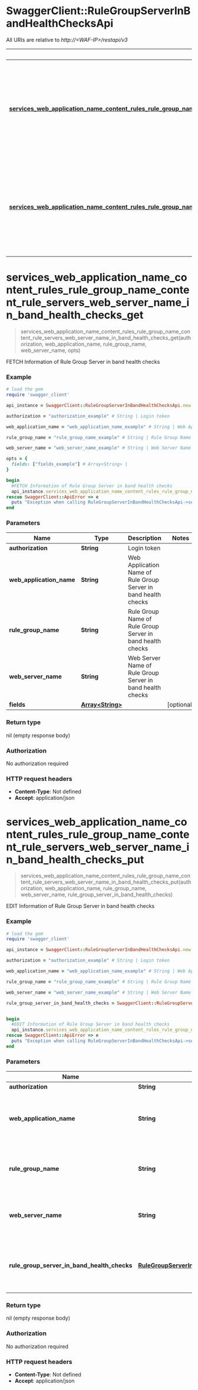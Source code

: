 # SwaggerClient::RuleGroupServerInBandHealthChecksApi

All URIs are relative to *http://&lt;WAF-IP&gt;/restapi/v3*

Method | HTTP request | Description
------------- | ------------- | -------------
[**services_web_application_name_content_rules_rule_group_name_content_rule_servers_web_server_name_in_band_health_checks_get**](RuleGroupServerInBandHealthChecksApi.md#services_web_application_name_content_rules_rule_group_name_content_rule_servers_web_server_name_in_band_health_checks_get) | **GET** /services/{Web Application Name}/content-rules/{Rule Group Name}/content-rule-servers/{Web Server Name}/in-band-health-checks | FETCH Information of Rule Group Server in band health checks
[**services_web_application_name_content_rules_rule_group_name_content_rule_servers_web_server_name_in_band_health_checks_put**](RuleGroupServerInBandHealthChecksApi.md#services_web_application_name_content_rules_rule_group_name_content_rule_servers_web_server_name_in_band_health_checks_put) | **PUT** /services/{Web Application Name}/content-rules/{Rule Group Name}/content-rule-servers/{Web Server Name}/in-band-health-checks  | EDIT Information of Rule Group Server in band health checks


# **services_web_application_name_content_rules_rule_group_name_content_rule_servers_web_server_name_in_band_health_checks_get**
> services_web_application_name_content_rules_rule_group_name_content_rule_servers_web_server_name_in_band_health_checks_get(authorization, web_application_name, rule_group_name, web_server_name, opts)

FETCH Information of Rule Group Server in band health checks



### Example
```ruby
# load the gem
require 'swagger_client'

api_instance = SwaggerClient::RuleGroupServerInBandHealthChecksApi.new

authorization = "authorization_example" # String | Login token

web_application_name = "web_application_name_example" # String | Web Application Name of Rule Group Server in band health checks

rule_group_name = "rule_group_name_example" # String | Rule Group Name of Rule Group Server in band health checks

web_server_name = "web_server_name_example" # String | Web Server Name of Rule Group Server in band health checks

opts = { 
  fields: ["fields_example"] # Array<String> | 
}

begin
  #FETCH Information of Rule Group Server in band health checks
  api_instance.services_web_application_name_content_rules_rule_group_name_content_rule_servers_web_server_name_in_band_health_checks_get(authorization, web_application_name, rule_group_name, web_server_name, opts)
rescue SwaggerClient::ApiError => e
  puts "Exception when calling RuleGroupServerInBandHealthChecksApi->services_web_application_name_content_rules_rule_group_name_content_rule_servers_web_server_name_in_band_health_checks_get: #{e}"
end
```

### Parameters

Name | Type | Description  | Notes
------------- | ------------- | ------------- | -------------
 **authorization** | **String**| Login token | 
 **web_application_name** | **String**| Web Application Name of Rule Group Server in band health checks | 
 **rule_group_name** | **String**| Rule Group Name of Rule Group Server in band health checks | 
 **web_server_name** | **String**| Web Server Name of Rule Group Server in band health checks | 
 **fields** | [**Array&lt;String&gt;**](String.md)|  | [optional] 

### Return type

nil (empty response body)

### Authorization

No authorization required

### HTTP request headers

 - **Content-Type**: Not defined
 - **Accept**: application/json



# **services_web_application_name_content_rules_rule_group_name_content_rule_servers_web_server_name_in_band_health_checks_put**
> services_web_application_name_content_rules_rule_group_name_content_rule_servers_web_server_name_in_band_health_checks_put(authorization, web_application_name, rule_group_name, web_server_name, rule_group_server_in_band_health_checks)

EDIT Information of Rule Group Server in band health checks



### Example
```ruby
# load the gem
require 'swagger_client'

api_instance = SwaggerClient::RuleGroupServerInBandHealthChecksApi.new

authorization = "authorization_example" # String | Login token

web_application_name = "web_application_name_example" # String | Web Application Name of Rule Group Server in band health checks

rule_group_name = "rule_group_name_example" # String | Rule Group Name of Rule Group Server in band health checks

web_server_name = "web_server_name_example" # String | Web Server Name of Rule Group Server in band health checks

rule_group_server_in_band_health_checks = SwaggerClient::RuleGroupServerInBandHealthChecksBody.new # RuleGroupServerInBandHealthChecksBody | Body Parameter of Rule Group Server in band health checks


begin
  #EDIT Information of Rule Group Server in band health checks
  api_instance.services_web_application_name_content_rules_rule_group_name_content_rule_servers_web_server_name_in_band_health_checks_put(authorization, web_application_name, rule_group_name, web_server_name, rule_group_server_in_band_health_checks)
rescue SwaggerClient::ApiError => e
  puts "Exception when calling RuleGroupServerInBandHealthChecksApi->services_web_application_name_content_rules_rule_group_name_content_rule_servers_web_server_name_in_band_health_checks_put: #{e}"
end
```

### Parameters

Name | Type | Description  | Notes
------------- | ------------- | ------------- | -------------
 **authorization** | **String**| Login token | 
 **web_application_name** | **String**| Web Application Name of Rule Group Server in band health checks | 
 **rule_group_name** | **String**| Rule Group Name of Rule Group Server in band health checks | 
 **web_server_name** | **String**| Web Server Name of Rule Group Server in band health checks | 
 **rule_group_server_in_band_health_checks** | [**RuleGroupServerInBandHealthChecksBody**](RuleGroupServerInBandHealthChecksBody.md)| Body Parameter of Rule Group Server in band health checks | 

### Return type

nil (empty response body)

### Authorization

No authorization required

### HTTP request headers

 - **Content-Type**: Not defined
 - **Accept**: application/json



